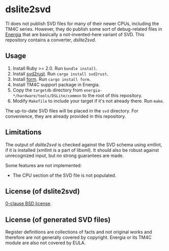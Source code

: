 dslite2svd
==========

TI does not publish SVD files for many of their newer CPUs, including the TM4C series.
However, they do publish some sort of debug-related files in [Energia][] that are basically
a not-invented-here variant of SVD. This repository contains a converter, _dslite2svd_.

[Energia]: http://energia.nu/

Usage
-----

1. Install Ruby >= 2.0. Run `bundle install`.
2. Install [svd2rust]. Run `cargo install svd2rust`.
3. Install [form]. Run `cargo install form`.
4. Install TM4C support package in Energia.
5. Copy the `targetdb` directory from `energia-*/hardware/tools/DSLite/common`
   to the root of this repository.
6. Modify `Makefile` to include your target if it's not already there. Run `make`.

The up-to-date SVD files will be placed in the `svd` directory. For convenience,
they are already provided in this repository.

[form]: https://github.com/djmcgill/form
[svd2rust]: https://github.com/rust-embedded/svd2rust

Limitations
-----------

The output of _dslite2svd_ is checked against the SVD schema using xmllint, if it is installed
(xmllint is a part of libxml). It should also be robust against unrecognized input,
but no strong guarantees are made.

Some features are not implemented:
  * The CPU section of the SVD file is not populated.

License (of dslite2svd)
-----------------------

[0-clause BSD license](LICENSE-0BSD.txt).

License (of generated SVD files)
--------------------------------

Register definitions are collections of facts and not original works and therefore are
not generally covered by copyright. Energia or its TM4C module are also not covered by EULA.
